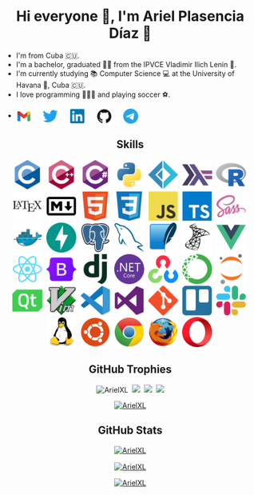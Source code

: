 <h1 align="center">Hi everyone 👋, I'm Ariel Plasencia Díaz 👨</h1>

- I'm from Cuba :cuba:.
- I'm a bachelor, graduated 👨‍🎓 from the IPVCE Vladimir Ilich Lenin 💙.
- I'm currently studying 📚 Computer Science 💻 at the University of Havana 🏫, Cuba :cuba:.
- I love programming 👨🏻‍💻 and playing soccer :soccer:.

* <p>
  <a href="mailto:arielplasencia00@gmail.com" target="blank"><img align="center" src="img/gmail.svg" alt="arielplasencia00@gmail.com" height="30" width="30" title="Gmail" /></a>
  &nbsp;&nbsp;&nbsp;&nbsp;
  <a href="https://twitter.com/arielplasencia1/" target="blank"><img align="center" src="img/twitter.svg" alt="arielplasencia1" height="30" width="30" title="Twitter" /></a>
  &nbsp;&nbsp;&nbsp;&nbsp;
  <a href="https://www.linkedin.com/in/ariel-plasencia-d%C3%ADaz-b325a7232/" target="blank"><img align="center" src="img/linkedin.svg" alt="ariel" height="30" width="30" title="LinkedIn" /></a>
  &nbsp;&nbsp;&nbsp;&nbsp;
  <a href="https://github.com/ArielXL/" target="blank"><img align="center" src="img/github.svg" alt="ArielXL" height="30" width="30" title="GitHub" /></a>
  &nbsp;&nbsp;&nbsp;&nbsp;
  <a href="https://t.me/arielpd" target="blank"><img align="center" src="img/telegram.svg" alt="arielpd" height="30" width="30" title="Telegram" /></a>
  </p>



<h2 align="center">Skills</h2>



<div align="center">
  <img src="img/c.svg" title="C" alt="C" width="60" height="60"/>&nbsp;
  <img src="img/cplusplus.svg" title="CPP" alt="CPP" width="60" height="60"/>&nbsp;
  <img src="img/csharp.svg" title="CSharp" alt="CSharp" width="60" height="60"/>&nbsp;
  <img src="img/python.svg" title="Python" alt="Python" width="60" height="60"/>&nbsp;
  <img src="img/fsharp.svg" title="FSharp" alt="FSharp" width="60" height="60"/>&nbsp;
  <img src="img/haskell.svg" title="Haskell" alt="Haskell" width="60" height="60"/>&nbsp;
  <img src="img/r.svg" title="R" alt="R" width="60" height="60"/>&nbsp;
  <img src="img/latex.svg" title="LaTex" alt="LaTex" width="60" height="60"/>&nbsp;
  <img src="img/markdown.svg" title="MarkDown" alt="MarkDown" width="60" height="60"/>&nbsp;
  <img src="img/html5.svg" title="HTML5" alt="HTML5" width="60" height="60"/>&nbsp;
  <img src="img/css3.svg" title="CSS3" alt="CSS3" width="60" height="60"/>&nbsp;
  <img src="img/javascript.svg" title="JavaScript" alt="JavaScript" width="60" height="60"/>&nbsp;
  <img src="img/typescript.svg" title="TypeScript" alt="TypeScript" width="60" height="60"/>&nbsp;
  <img src="img/sass.svg" title="Sass" alt="Sass" width="60" height="60"/>&nbsp;
  <img src="img/docker.svg" title="Docker" alt="Docker" width="60" height="60"/>&nbsp;
  <img src="img/fastapi.svg" title="FastAPI" alt="FastAPI" width="60" height="60"/>&nbsp;
  <img src="img/postgresql.svg" title="PostgreSQL" alt="PostgreSQL" width="60" height="60"/>&nbsp;
  <img src="img/mysql.svg" title="MySQL" alt="MySQL" width="60" height="60"/>&nbsp;
  <img src="img/sqlite.svg" title="SQLite" alt="SQLite" width="60" height="60"/>&nbsp;
  <img src="img/microsoftsqlserver.svg" title="SQLServer" alt="SQLServer" width="60" height="60"/>&nbsp;
  <img src="img/vuejs.svg" title="Vue" alt="Vue" width="60" height="60"/>&nbsp;
  <img src="img/react.svg" title="React" alt="React" width="60" height="60"/>&nbsp;
  <img src="img/bootstrap.svg" title="Bootstrap" alt="Bootstrap" width="60" height="60"/>&nbsp;
  <img src="img/django.svg" title="Django" alt="Django" width="60" height="60"/>&nbsp;
  <img src="img/dotnetcore.svg" title="DotNET" alt="DotNET" width="60" height="60"/>&nbsp;
  <img src="img/opencv.svg" title="OpenCV" alt="OpenCV" width="60" height="60"/>&nbsp;
  <img src="img/anaconda.svg" title="Anaconda" alt="Anaconda" width="60" height="60"/>&nbsp;
  <img src="img/jupyter.svg" title="Jupyter" alt="Jupyter" width="60" height="60"/>&nbsp;
  <img src="img/qt.svg" title="Qt" alt="Qt" width="60" height="60"/>&nbsp;
  <img src="img/vim.svg" title="Vim" alt="Vim" width="60" height="60"/>&nbsp;
  <img src="img/vscode.svg" title="VSCode" alt="VSCode" width="60" height="60"/>&nbsp;
  <img src="img/visualstudio.svg" title="VisualStudio" alt="VisualStudio" width="60" height="60"/>&nbsp;
  <img src="img/git.svg" title="Git" alt="Git" width="60" height="60"/>&nbsp;
  <img src="img/trello.svg" title="Trello" alt="Trello" width="60" height="60"/>&nbsp;
  <img src="img/slack.svg" title="Slack" alt="Slack" width="60" height="60"/>&nbsp;
  <img src="img/linux.svg" title="Linux" alt="Linux" width="60" height="60"/>&nbsp;
  <img src="img/ubuntu.svg" title="Ubuntu" alt="Ubuntu" width="60" height="60"/>&nbsp;
  <img src="img/chrome.svg" title="Chrome" alt="Chrome" width="60" height="60"/>&nbsp;
  <img src="img/firefox.svg" title="Firefox" alt="Firefox" width="60" height="60"/>&nbsp;
  <img src="img/opera.svg" title="Opera" alt="Opera" width="60" height="60"/>&nbsp;
</div>



<h2 align="center">GitHub Trophies</h2>



<p align="center">
    <img src="https://komarev.com/ghpvc/?username=ArielXL&label=Views&color=lightgrey&style=flat-square" alt="ArielXL" />&nbsp;
    <a href="https://twitter.com/arielplasencia1"><img src="https://img.shields.io/twitter/follow/arielplasencia1?style=social" /></a>&nbsp;
    <a href="https://github.com/ArielXL"><img src="https://img.shields.io/github/followers/ArielXL?label=follow&style=social"/></a>&nbsp;
    <a href="https://www.linkedin.com/in/ariel-plasencia-d%C3%ADaz-b325a7232/"><img src="https://img.shields.io/badge/ariel-blue?style=flat-square&logo=Linkedin&logoColor=white&link=https://linkedin.com/in/ariel" /></a>
</p>



<p align="center">
    <a href="http://www.github.com/ArielXL">
        <img src="https://github-profile-trophy.vercel.app/?username=ArielXL&rank=SECRET,SSS,SS,S,AAA,AA&theme=radical&no-bg=true&no-frame=true&column=4" alt="ArielXL" />
    </a> 
</p>



<h2 align="center">GitHub Stats</h2>



<p align="center">
    <a href="http://www.github.com/ArielXL">
        <img align="center" src="https://github-readme-stats.vercel.app/api?username=ArielXL&theme=omni&show_icons=true&count_private=true&hide_border=true" alt="ArielXL" />
    </a>
</p>



<p align="center">
    <a href="http://www.github.com/ArielXL">
        <img align="center" src="https://github-readme-stats.vercel.app/api/top-langs/?username=ArielXL&layout=compact&langs_count=8&theme=omni&hide_border=true" alt="ArielXL" />
    </a>
</p>



<p align="center">
    <a href="http://www.github.com/ArielXL">
        <img align="center" src="https://github-readme-streak-stats.herokuapp.com/?user=ArielXL&theme=omni&hide_border=true" alt="ArielXL" />
    </a>
</p>








